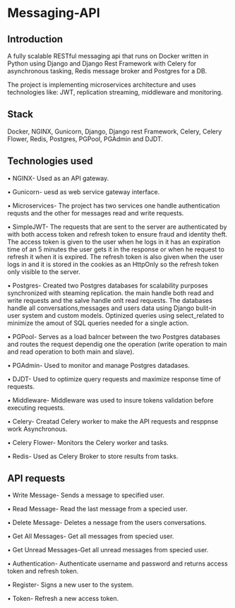 # Messaging-API
## Introduction
A fully scalable RESTful messaging api that runs on Docker written in Python using Django and Django Rest Framework with Celery for asynchronous tasking, Redis message broker and Postgres for a DB. 

The project is implementing microservices architecture and uses technologies like: JWT, replication streaming, middleware and monitoring.

## Stack
Docker, NGINX, Gunicorn, Django, Django rest Framework, Celery, Celery Flower, Redis, Postgres, PGPool, PGAdmin and DJDT.

## Technologies used
• NGINX- Used as an API gateway.

• Gunicorn- uesd as web service gateway interface. 

• Microservices- The project has two services one handle authentication requsts and the other for messages read and write requests.

• SimpleJWT- The requests that are sent to the server are authenticated by with both access token and refresh token to ensure fraud and identity theft. The access token is given to the user when he logs in it has an expiration time of an 5 minutes the user gets it in the response or when he request to refresh it when it is expired.
The refresh token is also given when the user logs in and it is stored in the cookies as an HttpOnly so the refresh token only visible to the server.

• Postgres- Created two Postgres databases for scalability purposes synchronized with steaming replication. the main handle both read and write requests and the salve handle onlt read requests. The databases handle all conversations,messages and users data using Django bulit-in user system and custom models. Optinized queries using select_related to minimize the amout of SQL queries needed for a single action.   

• PGPool- Serves as a load balncer between the two Postgres databases and routes the request dependig one the operation (write operation to main and read operation to both main and slave).

• PGAdmin- Used to monitor and manage Postgres datadases.

• DJDT- Used to optimize query requests and maximize response time of requests. 

• Middleware- Middleware was used to insure tokens validation before executing requests.

• Celery- Creatad Celery worker to make the API requests and resppnse work Asynchronous.

• Celery Flower- Monitors the Celery worker and tasks.

• Redis- Used as Celery Broker to store results from tasks.


## API requests

• Write Message- Sends a message to specified user.

• Read Message- Read the last message from a specied user.

• Delete Message- Deletes a nessage from the users conversations.

• Get All Messages- Get all messages from specied user.

• Get Unread Messages-Get all unread messages from specied user.

• Authentication- Authenticate username and password and returns access token and refresh token.

• Register- Signs a new user to the system.

• Token- Refresh a new access token.



